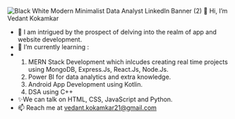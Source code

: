 ![Black   White Modern Minimalist Data Analyst LinkedIn Banner (2)](https://github.com/user-attachments/assets/d7b351cd-467a-4d76-b23d-11e4ecdff185)
👋 Hi, I’m Vedant Kokamkar
- 👀 I am intrigued by the prospect of delving into the realm of app and website development.
- 🌱 I’m currently learning :
- 1. MERN Stack Development which inlcudes creating real
  time projects using MongoDB, Express.Js, React.Js, Node.Js.
  2. Power BI for data analytics and extra knowledge.
  3. Android App Development using Kotlin.
  4. DSA using C++
- ✨We can talk on HTML, CSS, JavaScript and Python.
- 📫 Reach me at vedant.kokamkar21@gmail.com


<!---
vedantkokamkar/vedantkokamkar is a ✨ special ✨ repository because its `README.md` (this file) appears on your GitHub profile.
You can click the Preview link to take a look at your changes.
--->
